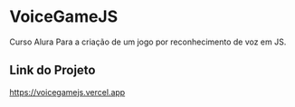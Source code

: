 # VoiceGameJS
Curso Alura Para a criação de um jogo por reconhecimento de voz em JS.

## Link do Projeto
https://voicegamejs.vercel.app
